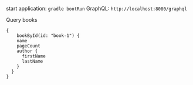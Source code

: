 start application: `gradle bootRun`
GraphQL: `http://localhost:8080/graphql`

Query books
```
{
    bookById(id: "book-1") {
    name
    pageCount
    author {
      firstName
      lastName
    }
  }
}
```
